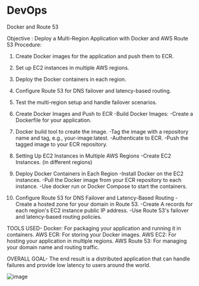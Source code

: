 # DevOps 
Docker and Route 53

Objective : Deploy a Multi-Region Application with Docker and AWS Route 53
Procedure:
  1. Create Docker images for the application and push them to ECR.
  2. Set up EC2 instances in multiple AWS regions.
  3. Deploy the Docker containers in each region.
  4. Configure Route 53 for DNS failover and latency-based routing.
  5. Test the multi-region setup and handle failover scenarios.

1. Create Docker Images and Push to ECR
  -Build Docker Images:
  -Create a Dockerfile for your application.

2. Docker build tool to create the image.
   -Tag the image with a repository name and tag, e.g., your-image:latest.
   -Authenticate to ECR.
   -Push the tagged image to your ECR repository.

2. Setting Up EC2 Instances in Multiple AWS Regions
  -Create EC2 Instances. (in different regions)

3. Deploy Docker Containers in Each Region
  -Install Docker on the EC2 instances.
  -Pull the Docker image from your ECR repository to each instance.
   -Use docker run or Docker Compose to start the containers.

4. Configure Route 53 for DNS Failover and Latency-Based Routing
  -Create a hosted zone for your domain in Route 53.
  -Create A records for each region's EC2 instance public IP address.
  -Use Route 53's failover and latency-based routing policies.

TOOLS USED-
Docker: For packaging your application and running it in containers.
AWS ECR: For storing your Docker images.
AWS EC2: For hosting your application in multiple regions.
AWS Route 53: For managing your domain name and routing traffic.

OVERALL GOAL-
The end result is a distributed application that can handle failures and provide low latency to users around the world.

![image](https://github.com/user-attachments/assets/dea89f2d-63b7-42e1-9c3c-19a6bf2640ae)

